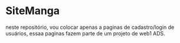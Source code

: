 # SiteManga
neste repositório, vou colocar apenas a paginas de cadastro/login de usuários, essaa paginas fazem parte de um projeto de web1 ADS.
